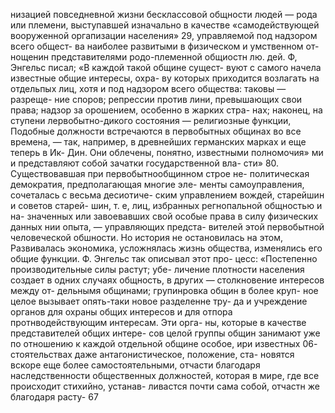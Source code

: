 низацией повседневной жизни бесклассовой общности
людей — рода или племени, выступавшей изначально в
качестве «самодействующей вооруженной оргапизации
населения» 29, управляемой под надзором всего общест-
ва наиболее развитыми в физическом и умственном от-
нощенин представителями родо-племенной общиостн лю.
дей.
Ф, Энгельс писал; «В каждой такой общине сущест-
вуют с самого начела известные общие интересы, охра-
ву которых приходится возлагать на отдельпых лиц,
хотя и под надзором всего общества: таковы — разреще-
ние споров; репрессии против лини, превышающих свои
права; надзор за орошением, особенно в жарких стра-
нах; наконец, на ступени лервобытно-дикого состояния —
религиозные функции, Подобные должности встречаются
в первобытных общинах во все времена, — так, например,
в древнейших германских марках и еще теперь в Ик-
Дин. Они облечены, понятно, известными полномочия»
ми и представляют собой зачатки государственной вла-
сти» 80.
Существовавшая при первобытнообщинном строе не-
политическая демократия, предполагающая многие эле-
менты самоуправления, сочеталась с весьма десиотиче-
ским управлением вождей, старейшин и советов старей-
шин, т. е, лиц, избранных регнопальной общностью и на-
значенных или завоевавших свой особые права в силу
физических данных нии опыта, — управляющих предста-
вителей этой первобытной человеческой обшности.
Но история не остановилась на этом, Развивалась
экономика, усложнялась жизнь общества, изменялись
его общие функции. Ф. Энгельс так описывал этот про-
цесс: «Постепенно производительные силы растут; убе-
личение плотности населения создает в одних случаях
общность, в других — столкновение интересов между от-
дельнымя общинами; групинровка общин в более круп-
ное целое вызывает опять-таки новое разделенне тру-
да и учреждение органов для охраны общих интересов
и для отпора протнводействующим интересам. Эти орга-
ны, которые в качестве представителей общих интере-
сов целой группы общин занимают уже по отношению
к каждой отдельной общине особое, ири известных 06-
стоятельствах даже антагонистическое, положение, ста-
новятся вскоре еще более самостоятельными, отчасти
благодаря наследственности общественных должностей,
которая в мире, где все происходит стихийно, устанав-
ливастся почти сама собой, отчастн же благодаря расту-
67
